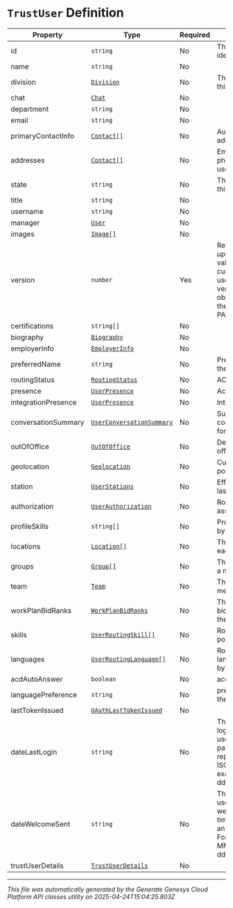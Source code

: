 # `TrustUser` Definition

| Property | Type | Required | Description |
|----------|------|----------|-------------|
| id | `string` | No | The globally unique identifier for the object. |
| name | `string` | No |  |
| division | [`Division`](division-definition.md) | No | The division to which this entity belongs. |
| chat | [`Chat`](chat-definition.md) | No |  |
| department | `string` | No |  |
| email | `string` | No |  |
| primaryContactInfo | [`Contact[]`](contact-definition.md) | No | Auto populated from addresses. |
| addresses | [`Contact[]`](contact-definition.md) | No | Email addresses and phone numbers for this user |
| state | `string` | No | The current state for this user. |
| title | `string` | No |  |
| username | `string` | No |  |
| manager | [`User`](user-definition.md) | No |  |
| images | [`Image[]`](image-definition.md) | No |  |
| version | `number` | Yes | Required when updating a user, this value should be the current version of the user.  The current version can be obtained with a GET on the user before doing a PATCH. |
| certifications | `string[]` | No |  |
| biography | [`Biography`](biography-definition.md) | No |  |
| employerInfo | [`EmployerInfo`](employerinfo-definition.md) | No |  |
| preferredName | `string` | No | Preferred full name of the agent |
| routingStatus | [`RoutingStatus`](routingstatus-definition.md) | No | ACD routing status |
| presence | [`UserPresence`](userpresence-definition.md) | No | Active presence |
| integrationPresence | [`UserPresence`](userpresence-definition.md) | No | Integration presence |
| conversationSummary | [`UserConversationSummary`](userconversationsummary-definition.md) | No | Summary of conversion statistics for conversation types. |
| outOfOffice | [`OutOfOffice`](outofoffice-definition.md) | No | Determine if out of office is enabled |
| geolocation | [`Geolocation`](geolocation-definition.md) | No | Current geolocation position |
| station | [`UserStations`](userstations-definition.md) | No | Effective, default, and last station information |
| authorization | [`UserAuthorization`](userauthorization-definition.md) | No | Roles and permissions assigned to the user |
| profileSkills | `string[]` | No | Profile skills possessed by the user |
| locations | [`Location[]`](location-definition.md) | No | The user placement at each site location. |
| groups | [`Group[]`](group-definition.md) | No | The groups the user is a member of |
| team | [`Team`](team-definition.md) | No | The team the user is a member of |
| workPlanBidRanks | [`WorkPlanBidRanks`](workplanbidranks-definition.md) | No | The WFM work plan bid rank settings for the user |
| skills | [`UserRoutingSkill[]`](userroutingskill-definition.md) | No | Routing (ACD) skills possessed by the user |
| languages | [`UserRoutingLanguage[]`](userroutinglanguage-definition.md) | No | Routing (ACD) languages possessed by the user |
| acdAutoAnswer | `boolean` | No | acd auto answer |
| languagePreference | `string` | No | preferred language by the user |
| lastTokenIssued | [`OAuthLastTokenIssued`](oauthlasttokenissued-definition.md) | No |  |
| dateLastLogin | `string` | No | The last time the user logged in using username and password. Date time is represented as an ISO-8601 string. For example: yyyy-MM-ddTHH:mm:ss[.mmm]Z |
| dateWelcomeSent | `string` | No | The date & time the user was sent their welcome email. Date time is represented as an ISO-8601 string. For example: yyyy-MM-ddTHH:mm:ss[.mmm]Z |
| trustUserDetails | [`TrustUserDetails`](trustuserdetails-definition.md) | No |  |

---

*This file was automatically generated by the Generate Genesys Cloud Platform API classes utility on 2025-04-24T15:04:25.803Z*